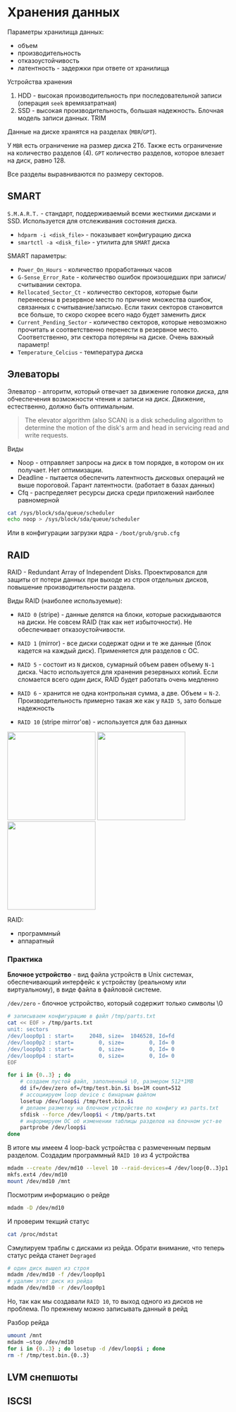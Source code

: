 # Хранения данных

Параметры хранилища данных:

* объем
* производительность
* отказоустойчивость
* латентность - задержки при ответе от хранилища

Устройства хранения

1. HDD - высокая производительность при последовательной записи (операция `seek` времязатратная)
2. SSD - высокая производительность, большая надежность. Блочная модель записи данных. TRIM

Данные на диске хранятся на разделах (`MBR`/`GPT`). 

У `MBR` есть ограничение на размер диска 2Тб. Также есть ограничение на количество разделов (4).  `GPT` количество разделов, которое влезает на диск, равно 128. 

Все разделы выравниваются по размеру секторов.

## SMART
`S.M.A.R.T.` - стандарт, поддерживаемый всеми жесткими дисками и SSD. Используется для отслеживания состояния диска. 

* `hdparm -i <disk_file>` - показывает конфигурацию диска
* `smartctl -a <disk_file>` - утилита для `SMART` диска

SMART параметры:
* `Power_On_Hours` - количество проработанных часов
* `G-Sense_Error_Rate` - количество ошибок произошедших при записи/считывании сектора. 
* `Rellocated_Sector_Ct` - количество секторов, которые были перенесены в резервное место по причине множества ошибок, связанных с считывание/записью. Если таких секторов становится все больше, то скоро скорее всего надо будет заменить диск
* `Current_Pending_Sector` - количество секторов, которые невозможно прочитать и соответственно перенести в резервное место. Соответственно, эти сектора потеряны на диске. Очень важный параметр!
* `Temperature_Celcius` - температура диска

## Элеваторы
Элеватор - алгоритм, который отвечает за движение головки диска, для обчеспечения возможности чтения и записи на диск. Движение, естественно, должно быть оптимальным.
>The elevator algorithm (also SCAN) is a disk scheduling algorithm to determine the motion of the disk's arm and head in servicing read and write requests.

Виды
* Noop - отправляет запросы на диск в том порядке, в котором он их получает. Нет оптимизации.
* Deadline - пытается обеспечить латентность дисковых операций не выше пороговой. Гарант латентности. (работает в базах данных)
* Cfq - распределяет ресурсы диска среди приложений наиболее равномерной


```bash
cat /sys/block/sda/queue/scheduler
echo noop > /sys/block/sda/queue/scheduler
```

Или в конфигурации загрузки ядра - `/boot/grub/grub.cfg`

## RAID

RAID - Redundant Array of Independent Disks. Проектировался для защиты от потери данных при выходе из строя отдельных дисков, повышение производительности раздела.

Виды RAID (наиболее используемые):
* `RAID 0` (stripe) - данные делятся на блоки, которые раскидываются на диски. Не совсем RAID (так как нет избыточности). Не обеспечивает отказоустойчивости.

* `RAID 1` (mirror) - все диски содержат одни и те же данные (блок кадется на каждый диск). Применяется для разделов с ОС. 
* `RAID 5` - состоит из `N` дисков, сумарный объем равен объему `N-1` диска. Часто используется для хранения резервныхх копий. Если сломается всего один диск, RAID будет работать очень медленно
* `RAID 6` - хранится не одна контрольная сумма, а две. Объем = `N-2`. Производительность примерно такая же как у `RAID 5`, зато больше надежность
* `RAID 10` (stripe mirror'ов) - используется для баз данных

<img src="https://goo.gl/FybZPE" height="200">
<img src="http://www.medianas.ru/published/publicdata/MEDIAN66WA/attachments/SC/images/1raid-5-1.png" height="200">
<img src="https://www.lacie.com/files/lacie-content/manuals/lacie-raid-manager-user-manual/_shared/images/raid-6.jpg" height="200">

RAID:
* программный
* аппаратный

### Практика
**Блочное устройство** - вид файла устройств в Unix системах, обеспечивающий интерфейс к устройству (реальному или виртуальному), в виде файла в файловой системе.

`/dev/zero` - блочное устройство, который содержит только символы \0

```bash
# записываем конфигурацию в файл /tmp/parts.txt
cat << EOF > /tmp/parts.txt
unit: sectors
/dev/loop0p1 : start=     2048, size=  1046528, Id=fd
/dev/loop0p2 : start=        0, size=        0, Id= 0
/dev/loop0p3 : start=        0, size=        0, Id= 0
/dev/loop0p4 : start=        0, size=        0, Id= 0
EOF

for i in {0..3} ; do
	# создаем пустой файл, заполненный \0, размером 512*1MB
    dd if=/dev/zero of=/tmp/test.bin.$i bs=1M count=512
    # ассоциируем loop device с бинарным файлом
    losetup /dev/loop$i /tmp/test.bin.$i 
    # делаем разметку на блочном устройстве по конфигу из parts.txt
    sfdisk --force /dev/loop$i < /tmp/parts.txt
	# информируем ОС об изменении таблицы разделов на блочном уст-ве
    partprobe /dev/loop$i
done
```
В итоге мы имеем 4 loop-back устройства с размеченным первым разделом. Создадим программный `RAID 10` из 4 устройства
```bash
mdadm --create /dev/md10 --level 10 --raid-devices=4 /dev/loop{0..3}p1
mkfs.ext4 /dev/md10
mount /dev/md10 /mnt
```
Посмотрим информацию о рейде
```bash
mdadm -D /dev/md10
```
И проверим текщий статус
```bash
cat /proc/mdstat
```
Сэмулируем траблы с дисками из рейда. Обрати внимание, что теперь статус рейда станет `Degraged`
```bash
# один диск вышел из строя
mdadm /dev/md10 -f /dev/loop0p1
# удалим этот диск из рейда
mdadm /dev/md10 -r /dev/loop0p1
```
Но, так как мы создавали `RAID 10`, то выход одного из дисков не проблема. По прежнему можно записывать данный в рейд

Разбор рейда
```bash
umount /mnt
mdadm –stop /dev/md10
for i in {0..3} ; do losetup -d /dev/loop$i ; done
rm -f /tmp/test.bin.{0..3}
```
## LVM снепшоты

## ISCSI

